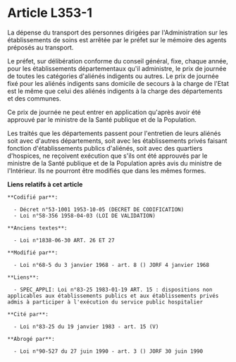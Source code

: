 # Article L353-1

La dépense du transport des personnes dirigées par l'Administration sur les établissements de soins est arrêtée par le préfet
sur le mémoire des agents préposés au transport.

Le préfet, sur délibération conforme du conseil général, fixe, chaque année, pour les établissements départementaux qu'il
administre, le prix de journée de toutes les catégories d'aliénés indigents ou autres. Le prix de journée fixé pour les
aliénés indigents sans domicile de secours à la charge de l'Etat est le même que celui des aliénés indigents à la charge des
départements et des communes.

Ce prix de journée ne peut entrer en application qu'après avoir été approuvé par le ministre de la Santé publique et de la
Population.

Les traités que les départements passent pour l'entretien de leurs aliénés soit avec d'autres départements, soit avec les
établissements privés faisant fonction d'établissements publics d'aliénés, soit avec des quartiers d'hospices, ne reçoivent
exécution que s'ils ont été approuvés par le ministre de la Santé publique et de la Population après avis du ministre de
l'Intérieur. Ils ne pourront être modifiés que dans les mêmes formes.

**Liens relatifs à cet article**

	**Codifié par**:

	  - Décret n°53-1001 1953-10-05 (DECRET DE CODIFICATION)
	  - Loi n°58-356 1958-04-03 (LOI DE VALIDATION)

	**Anciens textes**:

	  - Loi n°1838-06-30 ART. 26 ET 27

	**Modifié par**:

	  - Loi n°68-5 du 3 janvier 1968 - art. 8 () JORF 4 janvier 1968

	**Liens**:

	  - SPEC_APPLI: Loi n°83-25 1983-01-19 ART. 15 : dispositions non applicables aux établissements publics et aux établissements privés admis à participer à l'exécution du service public hospitalier

	**Cité par**:

	  - Loi n°83-25 du 19 janvier 1983 - art. 15 (V)

	**Abrogé par**:

	  - Loi n°90-527 du 27 juin 1990 - art. 3 () JORF 30 juin 1990
